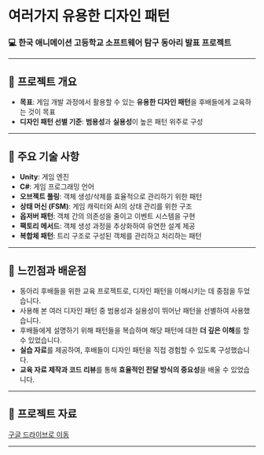 # 여러가지 유용한 디자인 패턴

### 💻 한국 애니메이션 고등학교 소프트웨어 탐구 동아리 발표 프로젝트

---

## 📌 프로젝트 개요
- **목표**: 게임 개발 과정에서 활용할 수 있는 **유용한 디자인 패턴**을 후배들에게 교육하는 것이 목표
- **디자인 패턴 선별 기준**: **범용성**과 **실용성**이 높은 패턴 위주로 구성

---

## 🔑 주요 기술 사항
- **Unity**: 게임 엔진
- **C#**: 게임 프로그래밍 언어
- **오브젝트 풀링**: 객체 생성/삭제를 효율적으로 관리하기 위한 패턴
- **상태 머신 (FSM)**: 게임 캐릭터와 AI의 상태 관리를 위한 구조
- **옵저버 패턴**: 객체 간의 의존성을 줄이고 이벤트 시스템을 구현
- **팩토리 메서드**: 객체 생성 과정을 추상화하여 유연한 설계 제공
- **복합체 패턴**: 트리 구조로 구성된 객체를 관리하고 처리하는 패턴

---

## 🤔 느낀점과 배운점
- 동아리 후배들을 위한 교육 프로젝트로, 디자인 패턴을 이해시키는 데 중점을 두었습니다.
- 사용해 본 여러 디자인 패턴 중 범용성과 실용성이 뛰어난 패턴을 선별하여 사용했습니다.
- 후배들에게 설명하기 위해 패턴들을 복습하며 해당 패턴에 대한 **더 깊은 이해**를 할 수 있었습니다.
- **실습 자료**를 제공하여, 후배들이 디자인 패턴을 직접 경험할 수 있도록 구성했습니다.
- **교육 자료 제작과 코드 리뷰**를 통해 **효율적인 전달 방식의 중요성**을 배울 수 있었습니다.

---

## 📄 프로젝트 자료
[구글 드라이브로 이동](https://drive.google.com/drive/folders/1RxV5H8IjCo6-6u1jw86GFDGPuqQpfsM8?usp=drive_link)

---
